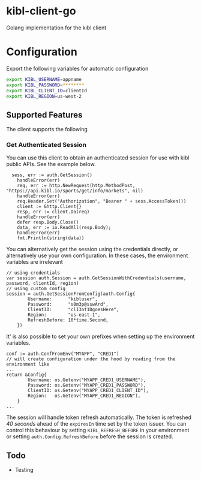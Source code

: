 # kibl-client-go

Golang implementation for the kibl client


# Configuration
Export the following variables for automatic configuration

```bash
export KIBL_USERNAME=appname 
export KIBL_PASSWORD=******** 
export KIBL_CLIENT_ID=clientId 
export KIBL_REGION=us-west-2
```

## Supported Features

The client supports the following

### Get Authenticated Session

You can use this client to obtain an authenticated session for use with kibl public APIs. See the example below.

```golang
  sess, err := auth.GetSession()
	handleError(err)
	req, err := http.NewRequest(http.MethodPost, "https://api.kibl.io/sports/get/info/markets", nil)
	handleError(err)
	req.Header.Set("Authorization", "Bearer " + sess.AccessToken())
	client := &http.Client{}
	resp, err := client.Do(req)
	handleError(err)
	defer resp.Body.Close()
	data, err := io.ReadAll(resp.Body);
	handleError(err)
	fmt.Println(string(data))
```

You can alternatively get the session using the credentials directly, or alternatively use your own configuration. In these cases, the environment variables are irrelevant
```golang
// using credentials
var session auth.Session = auth.GetSessionWithCredentials(username, password, clientId, region)
// using custom config
session = auth.GetSessionFromConfig(auth.Config{
		Username:      "kibluser",
		Password:      "s0m3p@sswArd",
		ClientID:      "clI3nt1DgoesHere",
		Region:        "us-east-1",
		RefreshBefore: 10*time.Second,
	})
```

It' is also possible to set your own prefixes when setting up the environment variables. 
```golang
conf := auth.ConfFromEnv("MYAPP", "CRED1")
// will create configuration under the hood by reading from the environment like
...
return &Config{
		Username: os.Getenv("MYAPP_CRED1_USERNAME"),
		Password: os.Getenv("MYAPP_CRED1_PASSWORD"),
		ClientID: os.Getenv("MYAPP_CRED1_CLIENT_ID"),
		Region:   os.Getenv("MYAPP_CRED1_REGION"),
	}
...

```

The session will handle token refresh automatically. The token is refreshed _40 seconds_ ahead of the `expiresIn` time set by the token issuer. You can control this behaviour by setting `KIBL_REFRESH_BEFORE` in your environment or setting `auth.Config.RefreshBefore` before the session is created.   

## Todo
- Testing